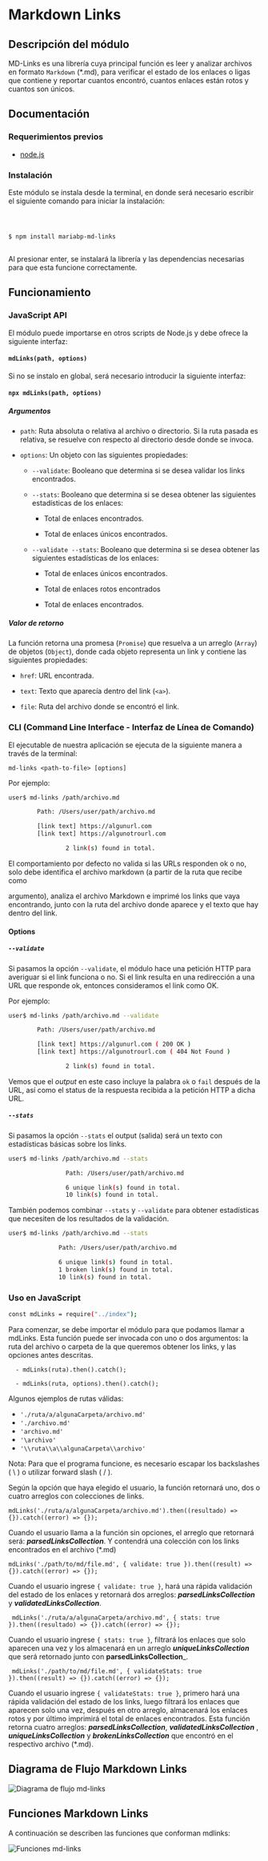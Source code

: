 # Markdown Links

## Descripción del módulo

MD-Links es una librería cuya principal función es leer y analizar archivos en formato `Markdown` (*.md), para verificar el estado de los enlaces o ligas que contiene y reportar cuantos encontró, cuantos enlaces están rotos y cuantos son únicos.

## Documentación

### Requerimientos previos

- [node.js](https://nodejs.org/en/download/)

### Instalación

Este módulo se instala desde la terminal, en donde será necesario escribir el siguiente comando para iniciar la instalación:

```sh



$ npm install mariabp-md-links



```

Al presionar enter, se instalará la librería y las dependencias necesarias para que esta funcione correctamente.



## Funcionamiento



### JavaScript API



El módulo puede importarse en otros scripts de Node.js y debe ofrece la siguiente interfaz:



#### `mdLinks(path, options)`

Si no se instalo en global, será necesario introducir la siguiente interfaz:

#### `npx mdLinks(path, options)`


##### Argumentos



- `path`: Ruta absoluta o relativa al archivo o directorio. Si la ruta pasada es relativa, se resuelve con respecto al directorio desde donde se invoca.



- `options`: Un objeto con las siguientes propiedades:

	- `--validate`: Booleano que determina si se desea validar los links encontrados.

	- `--stats`: Booleano que determina si se desea obtener las siguientes estadísticas de los enlaces:

		- Total de enlaces encontrados.

		- Total de enlaces únicos encontrados.

	- `--validate --stats`: Booleano que determina si se desea obtener las siguientes estadísticas de los enlaces:

		- Total de enlaces únicos encontrados.

		- Total de enlaces rotos encontrados

		- Total de enlaces encontrados.



##### Valor de retorno


La función retorna una promesa (`Promise`) que resuelva a un arreglo (`Array`) de objetos (`Object`), donde cada objeto representa un link y contiene las siguientes propiedades:

- `href`: URL encontrada.



- `text`: Texto que aparecía dentro del link (`<a>`).



- `file`: Ruta del archivo donde se encontró el link.


### CLI (Command Line Interface - Interfaz de Línea de Comando)



El ejecutable de nuestra aplicación se ejecuta de la siguiente manera a través de la terminal:



`md-links <path-to-file> [options]`



Por ejemplo:

```sh
user$ md-links /path/archivo.md

	    Path: /Users/user/path/archivo.md

        [link text] https://algunurl.com
        [link text] https://algunotrourl.com

                2 link(s) found in total.

```



El comportamiento por defecto no valida si las URLs responden ok o no, solo debe identifica el archivo markdown (a partir de la ruta que recibe como

argumento), analiza el archivo Markdown e imprimé los links que vaya encontrando, junto con la ruta del archivo donde aparece y el texto que hay dentro del link.





#### Options


##### `--validate`

Si pasamos la opción `--validate`, el módulo hace una petición HTTP para averiguar si el link funciona o no. Si el link resulta en una redirección a una URL que responde ok, entonces consideramos el link como OK.

Por ejemplo:



```sh
user$ md-links /path/archivo.md --validate

	    Path: /Users/user/path/archivo.md

        [link text] https://algunurl.com ( 200 OK )
        [link text] https://algunotrourl.com ( 404 Not Found )

                2 link(s) found in total.

```
Vemos que el _output_ en este caso incluye la palabra `ok` o `fail` después de la URL, así como el status de la respuesta recibida a la petición HTTP a dicha URL.

##### `--stats`

Si pasamos la opción `--stats` el output (salida) será un texto con estadísticas básicas sobre los links.

```sh
user$ md-links /path/archivo.md --stats

                Path: /Users/user/path/archivo.md

                6 unique link(s) found in total.
                10 link(s) found in total.

```



También podemos combinar `--stats` y `--validate` para obtener estadísticas que necesiten de los resultados de la validación.

  ```sh
user$ md-links /path/archivo.md --stats

                Path: /Users/user/path/archivo.md

                6 unique link(s) found in total.
                1 broken link(s) found in total.
                10 link(s) found in total.

```
### Uso en JavaScript
```sh
const mdLinks = require("../index");
```
Para comenzar, se debe importar el módulo para que podamos llamar a mdLinks.
Esta función  puede ser invocada con uno o dos argumentos: la ruta del archivo o carpeta de la que queremos obtener los links, y las opciones antes descritas.

```
  - mdLinks(ruta).then().catch();

  - mdLinks(ruta, options).then().catch();
```
Algunos ejemplos de rutas válidas:

  -   `'./ruta/a/algunaCarpeta/archivo.md'`
  -   `'./archivo.md'`
  -   `'archivo.md'`
  -   `'\archivo'`
  -   `'\\ruta\\a\\algunaCarpeta\\archivo'`

Nota: Para que el programa funcione, es necesario escapar los backslashes ( \ ) o utilizar forward slash ( / ).

Según la opción que haya elegido el usuario, la función retornará uno, dos o cuatro arreglos con colecciones de links.

`mdLinks('./ruta/a/algunaCarpeta/archivo.md').then((resultado) => {}).catch((error) => {});`

Cuando el usuario llama a la función sin opciones, el arreglo que retornará será: _**parsedLinksCollection**_.
Y contendrá una colección con los links encontrados en el archivo (*.md)

`mdLinks('./path/to/md/file.md', { validate: true }).then((result) => {}).catch((error) => {});`

Cuando el usuario ingrese `{ validate: true }`,  hará una rápida validación del estado de los enlaces y retornará dos arreglos: _**parsedLinksCollection**_ y _**validatedLinksCollection**_.

``` mdLinks('./ruta/a/algunaCarpeta/archivo.md', { stats: true }).then((resultado) => {}).catch((error) => {});```

Cuando el usuario ingrese  `{ stats: true }`, filtrará los enlaces que solo aparecen una vez y los almacenará en un arreglo _**uniqueLinksCollection**_ que será retornado junto con **parsedLinksCollection**_.

``` mdLinks('./path/to/md/file.md', { validateStats: true }).then((result) => {}).catch((error) => {});```

Cuando el usuario ingrese `{ validateStats: true }`, primero hará una rápida validación del estado de los links, luego filtrará los enlaces que aparecen solo una vez, después en otro arreglo, almacenará los enlaces rotos y por último imprimirá el total de enlaces encontrados.
Esta función retorna cuatro arreglos:   _**parsedLinksCollection**_,  _**validatedLinksCollection**_  ,  _**uniqueLinksCollection**_ y _**brokenLinksCollection**_  que encontró en el respectivo  archivo (*.md).



## Diagrama de Flujo Markdown Links

![Diagrama de flujo md-links](images/md-links.png)



## Funciones Markdown Links

A continuación se describen las funciones que conforman mdlinks:

![Funciones md-links](images/funciones-mdlinks.png)